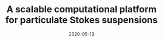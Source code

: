 ---
title: "A scalable computational platform for particulate Stokes suspensions"
date: 2020-05-13
authors: ["Wen Yan", "Eduardo Corona", "Dhairya Malhotra", "Shravan Veerapaneni", "Michael Shelley"]
publication_types: ["2"]
publication: "*Journal of Computational Physics*"
doi: "10.1016/j.jcp.2020.109524"
---